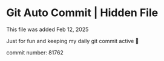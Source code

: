 # Git Auto Commit | Hidden File

This file was added Feb 12, 2025

Just for fun and keeping my daily git commit active 🤪

commit number: 81762
